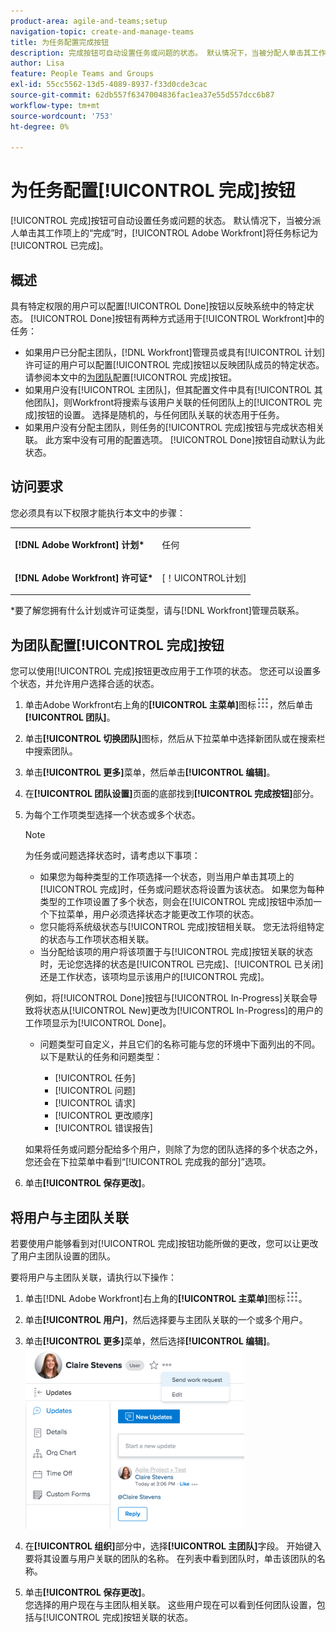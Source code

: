 ```yaml
---
product-area: agile-and-teams;setup
navigation-topic: create-and-manage-teams
title: 为任务配置完成按钮
description: 完成按钮可自动设置任务或问题的状态。 默认情况下，当被分配人单击其工作项上的完成时，Adobe Workfront将任务标记为已完成。
author: Lisa
feature: People Teams and Groups
exl-id: 55cc5562-13d5-4089-8937-f33d0cde3cac
source-git-commit: 62db557f6347004836fac1ea37e55d557dcc6b87
workflow-type: tm+mt
source-wordcount: '753'
ht-degree: 0%

---
```


# 为任务配置[!UICONTROL 完成]按钮

[!UICONTROL 完成]按钮可自动设置任务或问题的状态。 默认情况下，当被分派人单击其工作项上的“完成”时，[!UICONTROL Adobe Workfront]将任务标记为[!UICONTROL 已完成]。

## 概述

具有特定权限的用户可以配置[!UICONTROL Done]按钮以反映系统中的特定状态。 [!UICONTROL Done]按钮有两种方式适用于[!UICONTROL Workfront]中的任务：

* 如果用户已分配主团队，[!DNL Workfront]管理员或具有[!UICONTROL 计划]许可证的用户可以配置[!UICONTROL 完成]按钮以反映团队成员的特定状态。 请参阅本文中的[为团队](#configure-the-uicontrol-done-button-for-a-team)配置[!UICONTROL 完成]按钮。
* 如果用户没有[!UICONTROL 主团队]，但其配置文件中具有[!UICONTROL 其他团队]，则Workfront将搜索与该用户关联的任何团队上的[!UICONTROL 完成]按钮的设置。 选择是随机的，与任何团队关联的状态用于任务。
* 如果用户没有分配主团队，则任务的[!UICONTROL 完成]按钮与完成状态相关联。 此方案中没有可用的配置选项。 [!UICONTROL Done]按钮自动默认为此状态。

## 访问要求

您必须具有以下权限才能执行本文中的步骤：

<table style="table-layout:auto"> 
 <col> 
 </col> 
 <col> 
 </col> 
 <tbody> 
  <tr> 
   <td role="rowheader"><strong><p>[!DNL Adobe Workfront] 计划*</strong></p></td> 
   <td> <p>任何</p> </td> 
  </tr> 
  <tr> 
   <td role="rowheader"><strong><p>[!DNL Adobe Workfront] 许可证*</strong></p></td> 
   <td> <p>[！UICONTROL计划] </p> </td> 
  </tr> 
 </tbody> 
</table>

&#42;要了解您拥有什么计划或许可证类型，请与[!DNL Workfront]管理员联系。

## 为团队配置[!UICONTROL 完成]按钮

您可以使用[!UICONTROL 完成]按钮更改应用于工作项的状态。 您还可以设置多个状态，并允许用户选择合适的状态。

1. 单击Adobe Workfront右上角的&#x200B;**[!UICONTROL 主菜单]**&#x200B;图标![](assets/main-menu-icon.png)，然后单击&#x200B;**[!UICONTROL 团队]**。

1. 单击&#x200B;**[!UICONTROL 切换团队]**&#x200B;图标，然后从下拉菜单中选择新团队或在搜索栏中搜索团队。
1. 单击&#x200B;**[!UICONTROL 更多]**&#x200B;菜单，然后单击&#x200B;**[!UICONTROL 编辑]**。
1. 在&#x200B;**[!UICONTROL 团队设置]**&#x200B;页面的底部找到&#x200B;**[!UICONTROL 完成按钮]**&#x200B;部分。

1. 为每个工作项类型选择一个状态或多个状态。

   >[!NOTE]
   >
   >为任务或问题选择状态时，请考虑以下事项：
   >
   >* 如果您为每种类型的工作项选择一个状态，则当用户单击其项上的[!UICONTROL 完成]时，任务或问题状态将设置为该状态。 如果您为每种类型的工作项设置了多个状态，则会在[!UICONTROL 完成]按钮中添加一个下拉菜单，用户必须选择状态才能更改工作项的状态。
   >* 您只能将系统级状态与[!UICONTROL 完成]按钮相关联。 您无法将组特定的状态与工作项状态相关联。
   >* 当分配给该项的用户将该项置于与[!UICONTROL 完成]按钮关联的状态时，无论您选择的状态是[!UICONTROL 已完成]、[!UICONTROL 已关闭]还是工作状态，该项均显示该用户的[!UICONTROL 完成]。
   >   
   >   
   >  例如，将[!UICONTROL Done]按钮与[!UICONTROL In-Progress]关联会导致将状态从[!UICONTROL New]更改为[!UICONTROL In-Progress]的用户的工作项显示为[!UICONTROL Done]。
   >   
   >* 问题类型可自定义，并且它们的名称可能与您的环境中下面列出的不同。\
   >  以下是默认的任务和问题类型：
   >     
   >   * [!UICONTROL 任务]
   >   * [!UICONTROL 问题]
   >   * [!UICONTROL 请求]
   >   * [!UICONTROL 更改顺序]
   >   * [!UICONTROL 错误报告]

   如果将任务或问题分配给多个用户，则除了为您的团队选择的多个状态之外，您还会在下拉菜单中看到“[!UICONTROL 完成我的部分]”选项。

1. 单击&#x200B;**[!UICONTROL 保存更改]**。

## 将用户与主团队关联

若要使用户能够看到对[!UICONTROL 完成]按钮功能所做的更改，您可以让更改了用户主团队设置的团队。

要将用户与主团队关联，请执行以下操作：

1. 单击[!DNL Adobe Workfront]右上角的&#x200B;**[!UICONTROL 主菜单]**&#x200B;图标![](assets/main-menu-icon.png)。

1. 单击&#x200B;**[!UICONTROL 用户]**，然后选择要与主团队关联的一个或多个用户。
1. 单击&#x200B;**[!UICONTROL 更多]**&#x200B;菜单，然后选择&#x200B;**[!UICONTROL 编辑]**。\
   ![](assets/user-settings-nwe-350x291.png)

1. 在&#x200B;**[!UICONTROL 组织]**&#x200B;部分中，选择&#x200B;**[!UICONTROL 主团队]**&#x200B;字段。 开始键入要将其设置与用户关联的团队的名称。 在列表中看到团队时，单击该团队的名称。

1. 单击&#x200B;**[!UICONTROL 保存更改]**。\
   您选择的用户现在与主团队相关联。
这些用户现在可以看到任何团队设置，包括与[!UICONTROL 完成]按钮关联的状态。
